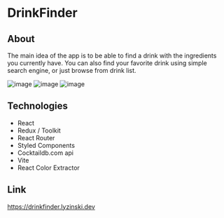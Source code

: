 # DrinkFinder
## About
The main idea of the app is to be able to find a drink with the ingredients you currently have.
You can also find your favorite drink using simple search engine, or just browse from drink list.

![image](https://user-images.githubusercontent.com/49536631/213759749-1065492e-f61a-4f24-a0dd-3c76a9ee8e55.png)
![image](https://user-images.githubusercontent.com/49536631/213759924-c38fb1cb-f410-4be5-bd0d-a57a1b4246f3.png)
![image](https://user-images.githubusercontent.com/49536631/213760292-3c330eec-219e-4f69-a045-4edabb9292f9.png)



## Technologies 
- React
- Redux / Toolkit
- React Router
- Styled Components
- Cocktaildb.com api
- Vite
- React Color Extractor


## Link
<a href="https://drinkfinder.lyzinski.dev">https://drinkfinder.lyzinski.dev</a>


